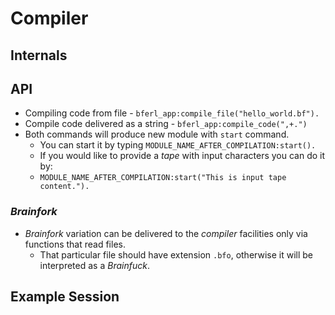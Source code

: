 # Compiler

## Internals

## API

- Compiling code from file - `bferl_app:compile_file("hello_world.bf").`
- Compile code delivered as a string - `bferl_app:compile_code(",+.")`
- Both commands will produce new module with `start` command.
  - You can start it by typing `MODULE_NAME_AFTER_COMPILATION:start().`
  - If you would like to provide a *tape* with input characters you can do it by:
  - `MODULE_NAME_AFTER_COMPILATION:start("This is input tape content.").`

### *Brainfork*

- *Brainfork* variation can be delivered to the *compiler* facilities
  only via functions that read files.
  - That particular file should have extension `.bfo`, otherwise it will be
  interpreted as a *Brainfuck*.

## Example Session
